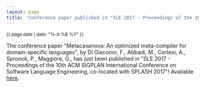 ```yaml
---
layout: page
title: 'Conference paper published in "SLE 2017 - Proceedings of the 10th ACM SIGPLAN International Conference on Software Language Engineering, co-located with SPLASH 2017"'
---
```


<small>{{ page.date | date: "%-d %B %Y" }}</small>

The conference paper "Metacasanova: An optimized meta-compiler for domain-specific languages", by Di Giacomo, F., Abbadi, M., Cortesi, A., Spronck, P., Maggiore, G., has just been published in "SLE 2017 - Proceedings of the 10th ACM SIGPLAN International Conference on Software Language Engineering, co-located with SPLASH 2017"! Available [here](https://doi.org/10.1145/3136014.3136015).
